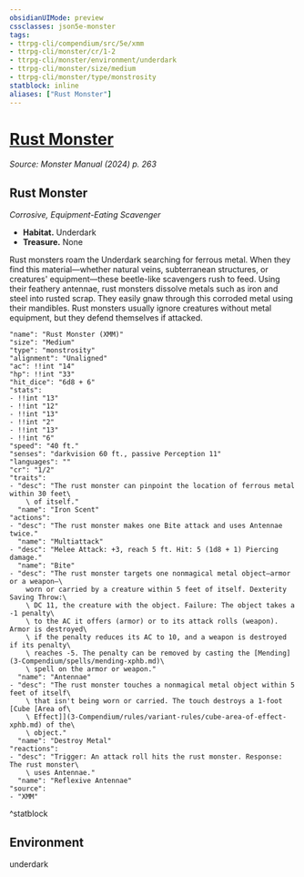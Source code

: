 ```yaml
---
obsidianUIMode: preview
cssclasses: json5e-monster
tags:
- ttrpg-cli/compendium/src/5e/xmm
- ttrpg-cli/monster/cr/1-2
- ttrpg-cli/monster/environment/underdark
- ttrpg-cli/monster/size/medium
- ttrpg-cli/monster/type/monstrosity
statblock: inline
aliases: ["Rust Monster"]
---
```

# [Rust Monster](3-Compendium\bestiary\monstrosity/rust-monster-xmm.md)
*Source: Monster Manual (2024) p. 263*  

## Rust Monster

*Corrosive, Equipment-Eating Scavenger*

- **Habitat.** Underdark  
- **Treasure.** None  

Rust monsters roam the Underdark searching for ferrous metal. When they find this material—whether natural veins, subterranean structures, or creatures' equipment—these beetle-like scavengers rush to feed. Using their feathery antennae, rust monsters dissolve metals such as iron and steel into rusted scrap. They easily gnaw through this corroded metal using their mandibles. Rust monsters usually ignore creatures without metal equipment, but they defend themselves if attacked.

```statblock
"name": "Rust Monster (XMM)"
"size": "Medium"
"type": "monstrosity"
"alignment": "Unaligned"
"ac": !!int "14"
"hp": !!int "33"
"hit_dice": "6d8 + 6"
"stats":
- !!int "13"
- !!int "12"
- !!int "13"
- !!int "2"
- !!int "13"
- !!int "6"
"speed": "40 ft."
"senses": "darkvision 60 ft., passive Perception 11"
"languages": ""
"cr": "1/2"
"traits":
- "desc": "The rust monster can pinpoint the location of ferrous metal within 30 feet\
    \ of itself."
  "name": "Iron Scent"
"actions":
- "desc": "The rust monster makes one Bite attack and uses Antennae twice."
  "name": "Multiattack"
- "desc": "Melee Attack: +3, reach 5 ft. Hit: 5 (1d8 + 1) Piercing damage."
  "name": "Bite"
- "desc": "The rust monster targets one nonmagical metal object—armor or a weapon—\
    worn or carried by a creature within 5 feet of itself. Dexterity Saving Throw:\
    \ DC 11, the creature with the object. Failure: The object takes a -1 penalty\
    \ to the AC it offers (armor) or to its attack rolls (weapon). Armor is destroyed\
    \ if the penalty reduces its AC to 10, and a weapon is destroyed if its penalty\
    \ reaches -5. The penalty can be removed by casting the [Mending](3-Compendium/spells/mending-xphb.md)\
    \ spell on the armor or weapon."
  "name": "Antennae"
- "desc": "The rust monster touches a nonmagical metal object within 5 feet of itself\
    \ that isn't being worn or carried. The touch destroys a 1-foot [Cube [Area of\
    \ Effect]](3-Compendium/rules/variant-rules/cube-area-of-effect-xphb.md) of the\
    \ object."
  "name": "Destroy Metal"
"reactions":
- "desc": "Trigger: An attack roll hits the rust monster. Response: The rust monster\
    \ uses Antennae."
  "name": "Reflexive Antennae"
"source":
- "XMM"
```
^statblock

## Environment

underdark